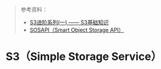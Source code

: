 > 参考资料：
>
> - [S3进阶系列(一) —— S3基础知识](https://www.jibing57.com/2018/04/18/aws-s3-master-basic/)
> - [SOSAPI（Smart Object Storage API）](https://helpcenter.veeam.com/docs/backup/vsphere/sosapi.html?ver=120)

# S3（Simple Storage Service）